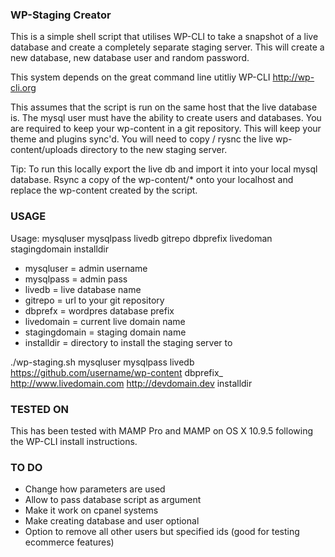 ### WP-Staging Creator ###

This is a simple shell script that utilises WP-CLI to take a snapshot of a live database and create a completely separate staging server. This will create a new database, new database user and random password. 

This system depends on the great command line utitliy WP-CLI http://wp-cli.org 

This assumes that the script is run on the same host that the live database is. The mysql user must have the ability to create users and databases. You are required to keep your wp-content in a git repository. This will keep your theme and plugins sync'd. You will need to copy / rysnc the live wp-content/uploads directory to the new staging server. 

Tip: To run this locally export the live db and import it into your local mysql database. Rsync a copy of the wp-content/* onto your localhost and replace the wp-content created by the script. 

### USAGE ###

Usage: mysqluser mysqlpass livedb gitrepo dbprefix livedoman stagingdomain installdir

- mysqluser = admin username
- mysqlpass = admin pass
- livedb = live database name 
- gitrepo = url to your git repository 
- dbprefx = wordpres database prefix 
- livedomain = current live domain name
- stagingdomain = staging domain name 
- installdir = directory to install the staging server to 

./wp-staging.sh mysqluser mysqlpass livedb https://github.com/username/wp-content dbprefix_ http://www.livedomain.com http://devdomain.dev installdir 


### TESTED ON ###

This has been tested with MAMP Pro and MAMP on OS X 10.9.5 following the WP-CLI install instructions. 


### TO DO  

 - Change how parameters are used 
 - Allow to pass database script as argument 
 - Make it work on cpanel systems 
 - Make creating database and user optional 
 - Option to remove all other users but specified ids (good for testing ecommerce features)
